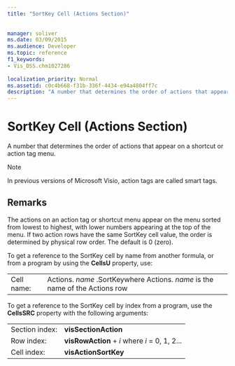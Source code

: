 ```yaml
---
title: "SortKey Cell (Actions Section)"
 
 
manager: soliver
ms.date: 03/09/2015
ms.audience: Developer
ms.topic: reference
f1_keywords:
- Vis_DSS.chm1027286
 
localization_priority: Normal
ms.assetid: c0c4b668-f31b-336f-4434-e94a4804ff7c
description: "A number that determines the order of actions that appear on a shortcut or action tag menu."
---
```


# SortKey Cell (Actions Section)

A number that determines the order of actions that appear on a shortcut or action tag menu.
  
> [!NOTE]
> In previous versions of Microsoft Visio, action tags are called smart tags. 
  
## Remarks

The actions on an action tag or shortcut menu appear on the menu sorted from lowest to highest, with lower numbers appearing at the top of the menu. If two action rows have the same SortKey cell value, the order is determined by physical row order. The default is 0 (zero).
  
To get a reference to the SortKey cell by name from another formula, or from a program by using the **CellsU** property, use: 
  
|||
|:-----|:-----|
|Cell name:  <br/> |Actions. *name*  .SortKeywhere Actions.  *name*  is the name of the Actions row  <br/> |
   
To get a reference to the SortKey cell by index from a program, use the **CellsSRC** property with the following arguments: 
  
|||
|:-----|:-----|
|Section index:  <br/> |**visSectionAction** <br/> |
|Row index:  <br/> |**visRowAction** +  *i*  where  *i*  = 0, 1, 2...  <br/> |
|Cell index:  <br/> |**visActionSortKey** <br/> |
   

